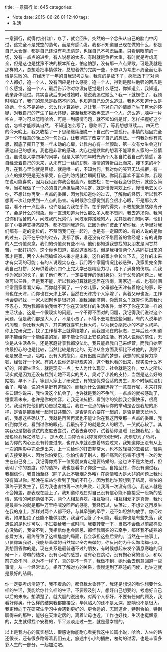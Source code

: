 title: 一意孤行
id: 645
categories:
  - Note
date: 2015-06-26 01:12:40
tags:
  - 生活
---
一意孤行，就得付出代价，疼了，就会回头。突然的一个念头从自己的脑门中闪过，这完全不是凭空的造句，而是有感而发。我都不知道自己现在做的什么，都是自己太仓促，都是自己还没有考虑清楚，也怪自己不考虑后果，只看到眼前的一切，没有一点点的进步，有人说想的太多，有时就是负担太重，有时就是考虑周全，但是这也是犹豫不决的根本所在，怕这怕那，没有那一点点果敢。可是我就是那样的人，总想着把事情做好，总想着做的完美一些，不想以为考虑不周全而让事情是失败的。
在经历了一年的自我思考之后，我真的是放下了，感觉放下了对两个人都好，追一个人，没有回应是什么感觉；追一个人，得到是那些勉强的回应是什么感觉，追一个人，最后告诉你对你没有感觉是什么感觉，你知道么，我知道，我亲身体验过。其实当我后来问过她时，她说我追过她么？我一下就愣住了，我顿时明白了，我们的观念是截然不同的。也知道自己没怎么追过，我也不知道什么是追她，什么不是追她，怎么样才算追她，这让我一下对自己的情商产生了巨大的怀疑，对我自己的产生了巨大怀疑，甚至我都不敢再去追一个人，怎么追，脑中一片空白。平时可以嘻嘻哈哈，可是一到感情问题，就不知如何是好，怎样把握好这个度，怎样才能顺其自然。
不知道怎么写了，思路断了，等我想想继续。。。四天后的今天晚上，我又收拾了一下思绪继续细说一下自己的一意孤行。事情的起因完全是一个不经意的晚上的一句对白，让我彻底了改变了自己的想法。一句我对你有意思，彻底了撕开了我一年未动的心扉，让我内心有一丝颤动，第一次有女生会这样表达自己的想法，我也是非常的感动，内心也是默默的想着不能辜负人家的一丝情谊。虽说是大学四年的同学，但是大学的四年时光两个人各自忙着自己的情感，各自经营着自己的未来，从未有过一丝的幻想。事情的转折由此而来，接下来的4个月，在我心里你就是目标，就是唯一的，不知为何，我对你的笑容无法抗拒，有一点点的撒娇更是无法承受，自己的防线就会瞬间打破。你问我喜欢不喜欢你，我现在说可能喜欢，因为我见到你我会很高兴，很放松；在一起我会很快乐，就这么简单，当初我做了一个必须自己承担后果的决定，就是慢慢喜欢上你，慢慢地去关心你，不想让你再受一点点的委屈，因为我知道你的过去，了解你的经历，所以我不想再一次让你受到一点点的伤害。有时候你会感觉到我会很小心眼，不是那么大度，看不开一点世事，也许是因为我在乎你，在乎你的得失，不敢想象忽然你离开了，会是什么的想象。你一直想知道为什么那么多人都不赞同，我去追求你。我问过你们宿舍的人，问过我的兄弟们，问过跟你接触的人，尤其是我们的同学，他们除了小姜持支持态度外，都不赞同我追你，正因为他们彼此了解你我，大学里对我们都有一定的定位的，不赞同我们在一起的，也是有一定原因的。有的人说的是你的过去，我不在乎你的过去，我都了解，谁还没有过不堪回首的曾经呢；有的说你的人生价值观念，我们的价值观有些不同，他们都知道我想找的女朋友是同甘共苦，一起打拼的，这个你也知道，虽然这很难找，但是我相信两个人共同拼出来的家才是家，两个人共同编织的未来才是未来，这样的家才会长久下去，这样的未来才有实现的可能；有的人说现实存在，我们两个家庭情况比较悬殊，我家里完全靠我自己打拼，父母供着我们四个上完大学已是精疲力尽，烙下了满身的伤病。而我作为家庭的长子，到了他们老了，一定要陪伴的他们身边，对于父母的问题上，我弟可以任性，但是我不能，所以我的打算就是定居在济南，离家近一点，也有时间经常回家看看父母。而你就不同了，一个女儿家，父母都在天津有着稳定的家，哥哥也在天津，而你也在天津上学，当然在天津找个人家嫁了，离着父母也近，工作也会更好找，一家人团聚也是很好的，跟我回到济南，你愿意么？就算你愿意我也不忍心，因为我都害怕我给不了你在天津那样的生活条件，给不了你在天津一样的生活状态。这是一个很现实的问题，一个不得不面对的问题，我记得我们说过这个问题，但是我们都是大人了，不是小孩了，不得不去考虑这些问题。有的人说年龄的问题，你比我大两岁，其实我就喜欢比我大的，以为我总感觉小的不那么成熟，你上完研究生，找了工作基本上就得结婚了，而我照现在的状态，三年后还不知道能不能给你一个能结婚的家，能不能让你过上安稳的生活。有的人说你的前任，无论是从生活条件，还是家庭背景我都没法比，我只能靠我自己来经营，而我自始至终最担心的也是比较，当然比较是肯定的，无论从各方面我都比不过他的，我除了老是安稳一点，哈哈，没有大的抱负，没有出国深造的梦想，我想的就是努力挣钱，经营好一个家。有的人说你还是挺现实的，这个我也看的出来，现实没什么不好的，所谓生活么，就是现实一点；女人为什么现实，社会就是这样，女人之所以现实就是因为还没有找到让她不现实的男人。奥对了小姜的支持，当然是这么好的姑娘，早不下手，等到人家上了研究生，有的是优秀合适的男生，那个时候就没机会了，哈哈，说的也是挺有道理的。而我为什么偏偏选择了一意孤行呢，本来打算亲口跟你说来，我怕没这个机会了，也许就是我的不争气，一点点的就被感动了，憧憬着未来，也许是你的笑容，让我无法抗拒，看到你的笑脸我会很快乐，很高兴。我没有把他们的劝告抛之脑后，我在一点点的确认你的举动是否是我想的那样，是否是能跟我一起同甘共苦的，是否是真心要在一起的，是否是能天长地久的，我想这些确认了，我就是再苦再累也不能让你在我这再受那一点点的委屈，我听到你哭过，看到过你的眼花，我最抗不了的就是女人的眼泪，一哭就心软了。其实我也是抱着试试的态度去尝试，试着去喜欢你，试着给你温暖（还嫌我热），但是也怪我操之过急了。
那天晚上当你告诉我你觉得很别扭时，我预想到了结局，因为你的内心还没有转变过来，也许从来就没想着转变过来，我知道你还没有从上一次的阴影中完全走出来，上一次给你的打击非常大，也不敢轻易的去尝试，轻易的去接受别人，因为你怕受伤，你怕伤害了别人，那样痛苦的伤害不想再一次的发生在自己身上。我记得你找下一位男朋友肯定是要结婚的，这也许不是太绝对，但表明了你的态度，你的选择，我也是看中了你这一点。自始至终，你没有骗过我，我相信你，我自始至终（除了从此不吸烟之外哈）在感情和大是大非的问题上我也没有骗过你。那晚在车站你看到了我的不开心，因为我也许预想到了结局，害怕的事终于要发生了，因为我也害怕再一次的失败，让我再一次没有信心，我这人就是不会掩盖，都表现在脸上了。我知道你现在对自己没有信心能不能接受一段新的感情，感情的问题勉强不来，两个人相互喜欢，相互吸引，相互相爱才是真谛，我也是最害怕的就是那种万里呼喊没回声的感觉，我经历过，失落过，不想让这再发生在我的身上，那样对两个人都不好，与其牵强的牵手，还不如坦然的放手。你问过我，如果拒绝了还能不能做朋友，我当时回答了不可能，看到你也是有些失落，我想说的是也许可以，不过要给我一点时间，我要转变一下，当然不会像以前那样没心没肺的，我做不到，我相信你也会顾忌，都怪我唐突的去牵手，都怪我不成熟的恋爱方法，最终导致了这样尴尬的局面，我会承担这些后果的。当然在一些事上，只要你跟我说，我能帮着做的当然竭尽全力去做的。你反问的为什么郑梅梅可以，我想回答你的是，现在关系是最普通不过的朋友，有时候想起来发个消息寒暄的问候一下，寒暄的结束，没有心动的感觉，没有心在跳动，没有掏心窝的谈心，和以前完全不同，以为不一样了，真的是不一样了，我做不到，她也会去刻意回避一些事情。从一个经常谈心，相互了解对方的关系，慢慢走到了寒暄的问候，也许这就是最好的结局。

你一定要考虑清楚了，我不着急的，都怪我太鲁莽了，我还是想说的看你想要什么样的生活，我能给你什么样的生活，不要顾及别人，想好自己想要的，考虑好自己以后的未来。想清楚了，就大胆的说出来，对两个人都好，不要有任何的顾及，我看好你奥。什么样的结果我都能接受，毕竟陷入的还不是太深，影响也不是很大。我更倾向于在研究生学习中会遇到更好的，更合适的，志同道合，特别合拍，特别聊得来的那种，能够在天津定居的，离着父母也近，工作也好找，生活也挺惬意的，女生就得找个安稳的，平平淡淡走过一生，就是最幸福的。

以上是我内心的真实想法，很感谢你能耐心看完我这中长篇小说，哈哈，人生的路还很长，还有很多路等着我们去走，旅途中小小的插曲，匆匆的过客，也是丰富多彩人生的一部分，一起加油吧。